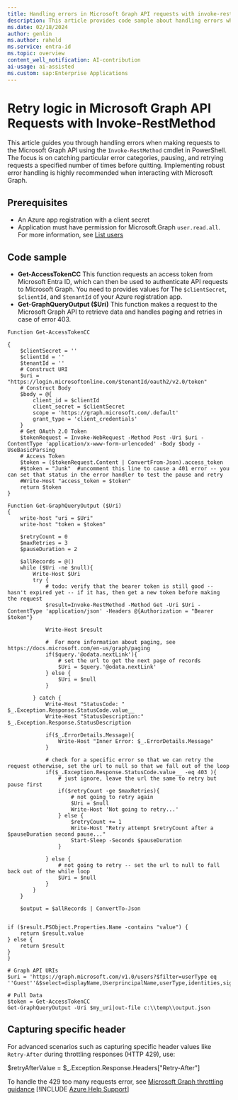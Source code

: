 ```yaml
---
title: Handling errors in Microsoft Graph API requests with invoke-restmethod
description: This article provides code sample about handling errors when making requests to the Microsoft Graph API using the Invoke-RestMethod cmdlet in PowerShell.
ms.date: 02/18/2024
author: genlin
ms.author: raheld
ms.service: entra-id
ms.topic: overview
content_well_notification: AI-contribution
ai-usage: ai-assisted
ms.custom: sap:Enterprise Applications
---
```

# Retry logic in Microsoft Graph API Requests with Invoke-RestMethod

This article guides you through handling errors when making requests to the Microsoft Graph API using the `Invoke-RestMethod` cmdlet in PowerShell. The focus is on catching particular error categories, pausing, and retrying requests a specified number of times before quitting. Implementing robust error handling is highly recommended when interacting with Microsoft Graph.

## Prerequisites

- An Azure app registration with a client secret
- Application must have permission for Microsoft.Graph `user.read.all`. For more information, see [List users](/graph/api/user-get?view=graph-rest-1.0&tabs=http)

## Code sample

- **Get-AccessTokenCC** This function requests an access token from Microsoft Entra ID, which can then be used to authenticate API requests to Microsoft Graph. You need to provides values for The `$clientSecret`, `$clientId`, and `$tenantId` of your Azure registration app.
- **Get-GraphQueryOutput ($Uri)**  This function makes a request to the Microsoft Graph API to retrieve data and handles paging and retries in case of error 403.

``` 
Function Get-AccessTokenCC
 
{
    $clientSecret = ''
    $clientId = ''
    $tenantId = ''
    # Construct URI
    $uri = "https://login.microsoftonline.com/$tenantId/oauth2/v2.0/token"
    # Construct Body
    $body = @{
        client_id = $clientId
        client_secret = $clientSecret
        scope = 'https://graph.microsoft.com/.default'
        grant_type = 'client_credentials'
    }
    # Get OAuth 2.0 Token
    $tokenRequest = Invoke-WebRequest -Method Post -Uri $uri -ContentType 'application/x-www-form-urlencoded' -Body $body -UseBasicParsing
    # Access Token
    $token = ($tokenRequest.Content | ConvertFrom-Json).access_token
    #$token = "Junk"  #uncomment this line to cause a 401 error -- you can set that status in the error handler to test the pause and retry
    #Write-Host "access_token = $token"
    return $token
}
 
Function Get-GraphQueryOutput ($Uri)
{
    write-host "uri = $Uri"
    write-host "token = $token"

    $retryCount = 0
    $maxRetries = 3
    $pauseDuration = 2
 
    $allRecords = @()
    while ($Uri -ne $null){
        Write-Host $Uri
        try {
            # todo: verify that the bearer token is still good -- hasn't expired yet -- if it has, then get a new token before making the request
            $result=Invoke-RestMethod -Method Get -Uri $Uri -ContentType 'application/json' -Headers @{Authorization = "Bearer $token"}
           
            Write-Host $result

            #  For more information about paging, see https://docs.microsoft.com/en-us/graph/paging
            if($query.'@odata.nextLink'){
                # set the url to get the next page of records
                $Uri = $query.'@odata.nextLink'
            } else {
                $Uri = $null
            }
 
        } catch {
            Write-Host "StatusCode: " $_.Exception.Response.StatusCode.value__
            Write-Host "StatusDescription:" $_.Exception.Response.StatusDescription
 
            if($_.ErrorDetails.Message){
                Write-Host "Inner Error: $_.ErrorDetails.Message"
            }
 
            # check for a specific error so that we can retry the request otherwise, set the url to null so that we fall out of the loop
            if($_.Exception.Response.StatusCode.value__ -eq 403 ){
                # just ignore, leave the url the same to retry but pause first
                if($retryCount -ge $maxRetries){
                    # not going to retry again
                    $Uri = $null
                    Write-Host 'Not going to retry...'
                } else {
                    $retryCount += 1
                    Write-Host "Retry attempt $retryCount after a $pauseDuration second pause..."
                    Start-Sleep -Seconds $pauseDuration
                }
 
            } else {
                # not going to retry -- set the url to null to fall back out of the while loop
                $Uri = $null
            }
        }
    }
 
    $output = $allRecords | ConvertTo-Json


if ($result.PSObject.Properties.Name -contains "value") {
    return $result.value
} else {
    return $result
}
}
 
# Graph API URIs
$uri = 'https://graph.microsoft.com/v1.0/users?$filter=userType eq ''Guest''&$select=displayName,UserprincipalName,userType,identities,signInActivity'

# Pull Data
$token = Get-AccessTokenCC
Get-GraphQueryOutput -Uri $my_uri|out-file c:\\temp\\output.json

```

## Capturing specific header

For advanced scenarios such as capturing specific header values like `Retry-After` during throttling responses (HTTP 429), use:

$retryAfterValue = $_.Exception.Response.Headers["Retry-After"]

To handle the 429 too many requests error, see [Microsoft Graph throttling guidance](https://learn.microsoft.com/en-us/graph/throttling)
[!INCLUDE [Azure Help Support](../../../includes/azure-help-support.md)]
